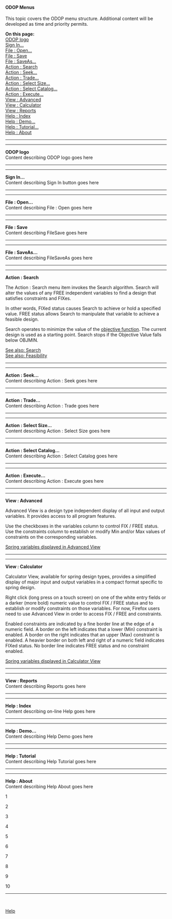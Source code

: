 #### ODOP Menus

This topic covers the ODOP menu structure. 
Additional content will be developed as time and priority permits. 

<!--- When there is real content here, don't forget to include it in the appropriate index.md files.  -->

**On this page:**  
[ODOP logo](menus#ODOPlogo)  
[Sign In...](menus#SignIn)  
[File : Open...](menus#FileOpen)  
[File : Save](menus#FileSave)  
[File : SaveAs...](menus#FileSaveAs)  
[Action : Search](menus#ActionSearch)  
[Action : Seek...](menus#ActionSeek)  
[Action : Trade...](menus#ActionTrade)  
[Action : Select Size...](menus#ActionSelectSize)  
[Action : Select Catalog...](menus#ActionSelectCatalog)  
[Action : Execute...](menus#ActionExecute)  
[View : Advanced](menus#ViewAdvanced)  
[View : Calculator](menus#ViewCalculator)  
[View : Reports](menus#ViewReports)  
[Help : Index](menus#HelpIndex)  
[Help : Demo...](menus#HelpDemo)  
[Help : Tutorial...](menus#HelpTutorial)  
[Help : About](menus#HelpAbout)  

___

<a id="ODOPlogo"></a>  
___

**ODOP logo**  
Content describing ODOP logo goes here  


___

<a id="SignIn"></a>  
___

**Sign In...**  
Content describing Sign In button goes here  


___

<a id="FileOpen"></a>  
___

**File : Open...**  
Content describing File : Open goes here  


___

<a id="FileSave"></a>  
___

**File : Save**  
Content describing FileSave goes here  


___

<a id="FileSaveAs"></a>  
___

**File : SaveAs...**  
Content describing FileSaveAs goes here  


___

<a id="ActionSearch"></a>  
___

**Action : Search**  

The Action : Search menu item invokes the Search algorithm. 
Search will alter the values of any FREE independent variables to find 
a design that satisfies constraints and FIXes. 

In other words, 
FIXed status causes Search to achieve or hold a specified value. 
FREE status allows Search to manipulate that variable to achieve a feasible design. 

Search operates to minimize the value of the [objective function](terminology#obj). 
The current design is used as a starting point. 
Search stops if the Objective Value falls below OBJMIN.  

[See also: Search](search)   
[See also: Feasibility](feasibility)

___

<a id="ActionSeek"></a>  
___

**Action : Seek...**  
Content describing Action : Seek goes here  


___

<a id="ActionTrade"></a>  
___

**Action : Trade...**  
Content describing Action : Trade goes here  



___

<a id="ActionSelectSize"></a>  
___

**Action : Select Size...**  
Content describing Action : Select Size goes here  



___

<a id="ActionSelectCatalog"></a>  
___

**Action : Select Catalog...**  
Content describing Action : Select Catalog goes here  



___

<a id="ActionExecute"></a>  
___

**Action : Execute...**  
Content describing Action : Execute goes here  



___

<a id="ViewAdvanced"></a>  
___

**View : Advanced**  
 
Advanced View is a design type independent display of all input and output variables.
It provides access to all program features.

Use the checkboxes in the variables column to control FIX / FREE status.
Use the constraints column to establish or modify Min and/or Max values of constraints on the corresponding variables.

[Spring variables displayed in Advanced View](https://www.springdesignsoftware.org/odop/docs/Help/png/ScrCap_3TypeNoted.png)


___

<a id="ViewCalculator"></a>  
___

**View : Calculator**  

Calculator View, available for spring design types, 
provides a simplified display of major input and output variables in a compact format specific to spring design. 
 
Right click (long press on a touch screen) on one of the white entry fields or a darker (more bold) 
numeric value to control FIX / FREE status and to establish or modify constraints on those variables. 
For now, Firefox users need to use Advanced View in order to access FIX / FREE and constraints. 

Enabled constraints are indicated by a fine border line at the edge of a numeric field.
A border on the left indicates that a lower (Min) constraint is enabled.
A border on the right indicates that an upper (Max) constraint is enabled.
A heavier border on both left and right of a numeric field indicates FIXed status.
No border line indicates FREE status and no constraint enabled.


[Spring variables displayed in Calculator View](https://www.springdesignsoftware.org/odop/docs/Help/png/ScrCap_3TypeCalcNoted.png)


___

<a id="ViewReports"></a>  
___

**View : Reports**  
Content describing Reports goes here  



___

<a id="HelpIndex"></a>  
___

**Help : Index**  
Content describing on-line Help goes here  



___

<a id="HelpDemo"></a>  
___

**Help : Demo...**  
Content describing Help Demo goes here  



___

<a id="HelpTutorial"></a>  
___

**Help : Tutorial**  
Content describing Help Tutorial goes here  



___

<a id="HelpAbout"></a>  
___

**Help : About**  
Content describing Help About goes here  

1  

2  

3  

4  

5  

6  

7  

8  

9  

10  

___

&nbsp;
 
[Help](./)

